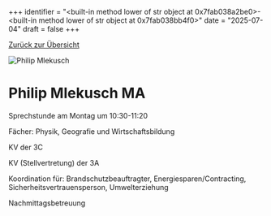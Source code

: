 
+++
identifier = "<built-in method lower of str object at 0x7fab038a2be0>-<built-in method lower of str object at 0x7fab038bb4f0>"
date = "2025-07-04"
draft = false
+++

 [Zurück zur Übersicht](/schule/lehrpersonal/)

<div class="row">
<div class="column">
<img src="/images/personal/Mlekusch.jpg" alt="Philip Mlekusch"> 
</div>
<div class="column">

#  Philip Mlekusch MA

Sprechstunde am Montag um 10:30-11:20

Fächer: Physik,  Geografie und Wirtschaftsbildung

KV der 3C

KV (Stellvertretung) der 3A







Koordination für: Brandschutzbeauftragter, Energiesparen/Contracting, Sicherheitsvertrauensperson, Umwelterziehung

Nachmittagsbetreuung

</div>
</div> 

